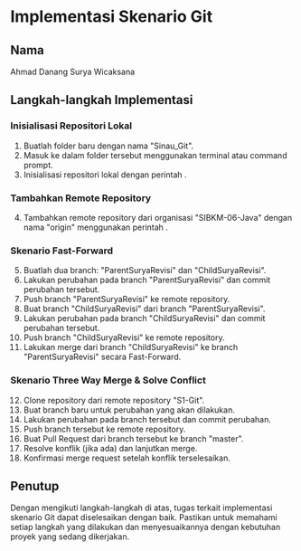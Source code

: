 # Implementasi Skenario Git

## Nama
Ahmad Danang Surya Wicaksana

## Langkah-langkah Implementasi

### Inisialisasi Repositori Lokal
1. Buatlah folder baru dengan nama "Sinau_Git".
2. Masuk ke dalam folder tersebut menggunakan terminal atau command prompt.
3. Inisialisasi repositori lokal dengan perintah .

### Tambahkan Remote Repository
4. Tambahkan remote repository dari organisasi "SIBKM-06-Java" dengan nama "origin" menggunakan perintah .

### Skenario Fast-Forward
5. Buatlah dua branch: "ParentSuryaRevisi" dan "ChildSuryaRevisi".
6. Lakukan perubahan pada branch "ParentSuryaRevisi" dan commit perubahan tersebut.
7. Push branch "ParentSuryaRevisi" ke remote repository.
8. Buat branch "ChildSuryaRevisi" dari branch "ParentSuryaRevisi".
9. Lakukan perubahan pada branch "ChildSuryaRevisi" dan commit perubahan tersebut.
10. Push branch "ChildSuryaRevisi" ke remote repository.
11. Lakukan merge dari branch "ChildSuryaRevisi" ke branch "ParentSuryaRevisi" secara Fast-Forward.

### Skenario Three Way Merge & Solve Conflict
12. Clone repository dari remote repository "S1-Git".
13. Buat branch baru untuk perubahan yang akan dilakukan.
14. Lakukan perubahan pada branch tersebut dan commit perubahan.
15. Push branch tersebut ke remote repository.
16. Buat Pull Request dari branch tersebut ke branch "master".
17. Resolve konflik (jika ada) dan lanjutkan merge.
18. Konfirmasi merge request setelah konflik terselesaikan.

## Penutup
Dengan mengikuti langkah-langkah di atas, tugas terkait implementasi skenario Git dapat diselesaikan dengan baik. Pastikan untuk memahami setiap langkah yang dilakukan dan menyesuaikannya dengan kebutuhan proyek yang sedang dikerjakan.

